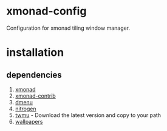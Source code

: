 # xmonad-config
Configuration for xmonad tiling window manager.

# installation

## dependencies

1. [xmonad](https://hackage.haskell.org/package/xmonad)
2. [xmonad-contrib](https://hackage.haskell.org/package/xmonad-contrib)
3. [dmenu](https://tools.suckless.org/dmenu/)
4. [nitrogen](https://wiki.archlinux.org/index.php/Nitrogen)
5. [twmu](https://github.com/patkaehuaea/tilingwm-utils/releases/tag/v1.0) - Download the latest version and copy to
   your path
6. [wallpapers](https://gitlab.com/patkaehuaea/wallpapers)
